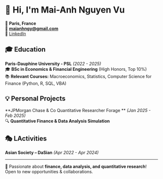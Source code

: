 # 👋 Hi, I'm Mai-Anh Nguyen Vu

📍 **Paris, France**  
📧 **maianhngy@gmail.com**  
💼 [LinkedIn]([https://linkedin.com/in/maianhngy](https://www.linkedin.com/in/mai-anh-nguyen-vu-4042562a0/))

## 🎓 Education  
**Paris-Dauphine University - PSL** *(2022 - 2025)*  
🎓 **BSc in Economics & Financial Engineering** (High Honors, Top 10%)  
📚 **Relevant Courses:** Macroeconomics, Statistics, Computer Science for Finance (Python, R, SQL, VBA)

## 💡 Personal Projects  
**JPMorgan Chase & Co Quantitative Researcher Forage ** *(Jan 2025 - Feb 2025)*  
🔍 **Quantitative Finance & Data Analysis Simulation**  

## 🎭 LActivities  
**Asian Society – DaSian** *(Apr 2022 - Apr 2024)*  

---  
🚀 Passionate about **finance, data analysis, and quantitative research**! Open to new opportunities & collaborations.  

<!--
**maianhngy/maianhngy** is a ✨ _special_ ✨ repository because its `README.md` (this file) appears on your GitHub profile.

Here are some ideas to get you started:

- 🔭 I’m currently working on ...
- 🌱 I’m currently learning ...
- 👯 I’m looking to collaborate on ...
- 🤔 I’m looking for help with ...
- 💬 Ask me about ...
- 📫 How to reach me: ...
- 😄 Pronouns: ...
- ⚡ Fun fact: ...
-->
